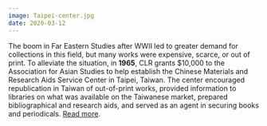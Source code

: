 ```yaml
---
image: Taipei-center.jpg
date: 2020-03-12
---
```

The boom in Far Eastern Studies after WWII led to greater demand for collections in this field, but many works were expensive, scarce, or out of print. To alleviate the situation, in **1965**, CLR grants $10,000 to the Association for Asian Studies to help establish the Chinese Materials and Research Aids Service Center in Taipei, Taiwan. The center encouraged republication in Taiwan of out-of-print works, provided information to libraries on what was available on the Taiwanese market, prepared bibliographical and research aids, and served as an agent in securing books and periodicals. [Read more](https://www.clir.org/wp-content/uploads/sites/6/2020/03/Chinese-Materials-Center-3-12-20.pdf).